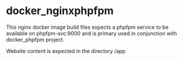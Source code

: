 # docker_nginxphpfpm

This nginx docker image build files expects a phpfpm service to be available on phpfpm-svc:9000 and is primary used in conjunction with docker_phpfpm project.

Website content is expected in the directory /app
